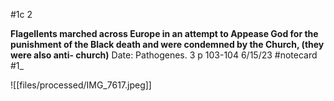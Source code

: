 #1c 2


**Flagellents marched across Europe in an attempt to Appease God for the punishment of the Black death and were condemned by the Church, (they were also anti- church)** 
Date: Pathogenes. 3 p 103-104 6/15/23
 #notecard
 #1_ 

![[files/processed/IMG_7617.jpeg]]
